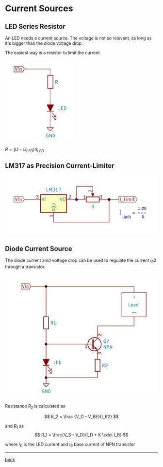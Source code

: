 # Current Sources

## LED Series Resistor

An LED needs a current source. 
The voltage is not so relevant, as long as it's bigger than the diode voltage drop.

The easiest way is a resistor to limit the current.

![Series Resistor](series-resistor.png)


$` R = ( U - U_{LED} ) / I_{LED} `$

## LM317 as Precision Current-Limiter


![LM317-current-limiter](lm317-current-limiter.png)


## Diode Current Source

The diode current amd voltage drop can be used to regulate the current $` I_R2 `$ through a transistor.

![LED Current Source](led-current-source.png)

Resistance $` R_2 `$ is calculated as 

$$ R_2 = \frac {V_D - V_BE}{I_R2} $$

and $` R_1 `$ as
$$ R_1 = \frac{V_S - V_D}{I_D + K \cdot I_B} $$

where $` I_D `$ is the LED current and  $` I_B `$ base current of NPN transistor 

--- 

[back](../README.md)